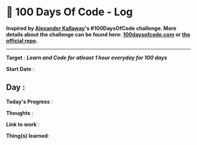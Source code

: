# 💯 100 Days Of Code - Log 

**Inspired by [Alexander Kallaway](https://twitter.com/ka11away)'s #100DaysOfCode challenge. More details about the challenge can be found here: [100daysofcode.com](http://100daysofcode.com/ "100daysofcode.com") or [the official repo](https://github.com/Kallaway/100-days-of-code "the official repo").**
***
**Target** : ***Learn and Code for atleast 1 hour everyday for 100 days***

**Start Date** : 

Day :
------
**Today's Progress** :

**Thoughts** :

**Link to work** :

**Thing(s) learned**:


